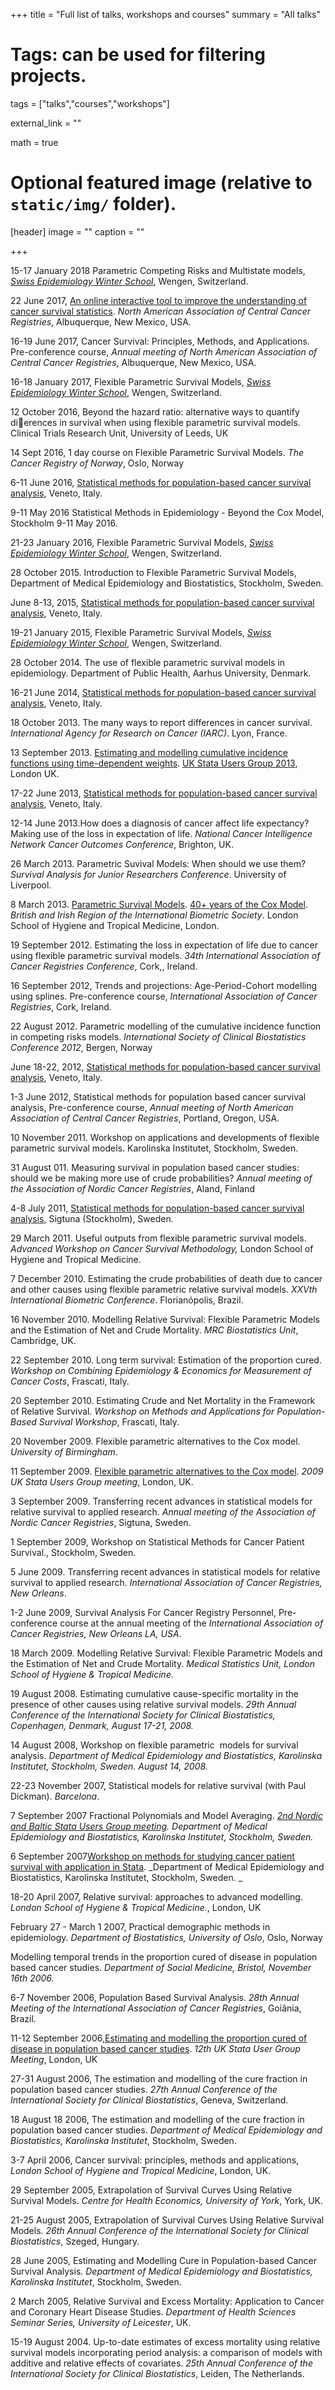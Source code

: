 +++
title = "Full list of talks, workshops and courses"
summary = "All talks"

# Tags: can be used for filtering projects.
tags = ["talks","courses","workshops"]

external_link = "" 

math = true

# Optional featured image (relative to `static/img/` folder). 
[header]
image = ""
caption = ""

+++

15-17 January 2018 Parametric Competing Risks and Multistate models, [_Swiss Epidemiology Winter School_](https://www.epi-winterschool.org), Wengen, Switzerland.

22 June 2017, [An online interactive tool to improve the understanding of cancer survival statistics](pdf/NAACCR_Junel2017.pdf). _North American Association of Central Cancer Registries_, Albuquerque, New Mexico, USA.

16-19 June 2017, Cancer Survival: Principles, Methods, and Applications. Pre-conference course, _Annual meeting of North American Association of Central Cancer Registries_, Albuquerque, New Mexico, USA.

16-18 January 2017, Flexible Parametric Survival Models, [_Swiss Epidemiology Winter School_](https://www.epi-winterschool.org), Wengen, Switzerland.

12 October 2016, Beyond the hazard ratio: alternative ways to quantify dierences in survival when using flexible parametric survival models. Clinical Trials Research Unit, University of Leeds, UK

14 Sept 2016, 1 day course on Flexible Parametric Survival Models. _The Cancer Registry of Norway_, Oslo, Norway

6-11 June 2016, [Statistical methods for population-based cancer survival analysis](http://cansurv.net/), Veneto, Italy.

9-11 May 2016 Statistical Methods in Epidemiology - Beyond the Cox Model, Stockholm 9-11 May 2016.

21-23 January 2016, Flexible Parametric Survival Models, [_Swiss Epidemiology Winter School_](https://www.epi-winterschool.org), Wengen, Switzerland.

28 October 2015. Introduction to Flexible Parametric Survival Models, Department of Medical Epidemiology and Biostatistics, Stockholm, Sweden.

June 8-13, 2015, [Statistical methods for population-based cancer survival analysis](http://cansurv.net/), Veneto, Italy.

19-21 January 2015, Flexible Parametric Survival Models, [_Swiss Epidemiology Winter School_](https://www.epi-winterschool.org), Wengen, Switzerland.

28 October 2014. The use of flexible parametric survival models in epidemiology. Department of Public Health, Aarhus University, Denmark.

16-21 June 2014, [Statistical methods for population-based cancer survival analysis](http://cansurv.net/), Veneto, Italy.

18 October 2013. The many ways to report differences in cancer survival. _International Agency for Research on Cancer (IARC)_. Lyon, France. 

13 September 2013. [Estimating and modelling cumulative incidence functions using time-dependent weights](http://www.stata.com/meeting/uk13/abstracts/materials/uk13_lambert.pdf). [UK Stata Users Group 2013](http://www.stata.com/meeting/uk13/), London UK.

17-22 June 2013, [Statistical methods for population-based cancer survival analysis](http://cansurv.net/), Veneto, Italy.

12-14 June 2013.How does a diagnosis of cancer affect life expectancy? Making use of the loss in expectation of life. _National Cancer Intelligence Network Cancer Outcomes Conference_, Brighton, UK.

26 March 2013. Parametric Suvival Models: When should we use them? _Survival Analysis for Junior Researchers Conference_. University of Liverpool.

8 March 2013. [Parametric Survival Models](pdf/Cox_40_Paul_Lambert.pdf). [40+ years of the Cox Model](http://bir.biometricsociety.org/events/coxmeeting). _British and Irish Region of the International Biometric Society_. London School of Hygiene and Tropical Medicine, London.

19 September 2012. Estimating the loss in expectation of life due to cancer using flexible parametric survival models. _34th International Association of Cancer Registries Conference_, Cork,, Ireland.

16 September 2012, Trends and projections: Age-Period-Cohort modelling using splines. Pre-conference course, _International Association of Cancer Registries_, Cork, Ireland.

22 August 2012. Parametric modelling of the cumulative incidence function in competing risks models. _International Society of Clinical Biostatistics Conference 2012_, Bergen, Norway

June 18-22, 2012, [Statistical methods for population-based cancer survival analysis](http://cansurv.net/), Veneto, Italy.

1-3 June 2012, Statistical methods for population based cancer survival analysis, Pre-conference course, _Annual meeting of North American Association of Central Cancer Registries_, Portland, Oregon, USA.

10 November 2011. Workshop on applications and developments of flexible parametric survival models. Karolinska Institutet, Stockholm, Sweden.

31 August 011. Measuring survival in population based cancer studies: should we be making more use of crude probabilities? _Annual meeting of the Association of Nordic Cancer Registries_, Aland, Finland

4-8 July 2011, [Statistical methods for population-based cancer survival analysis](http://cansurv.net/), Sigtuna (Stockholm), Sweden.

29 March 2011. Useful outputs from flexible parametric survival models. _Advanced Workshop on Cancer Survival Methodology,_ London School of Hygiene and Tropical Medicine.

7 December 2010. Estimating the crude probabilities of death due to cancer and other causes using flexible parametric relative survival models. _XXVth International Biometric Conference_. Florianópolis, Brazil.

16 November 2010\. Modelling Relative Survival: Flexible Parametric Models and the Estimation of Net and Crude Mortality. _MRC Biostatistics Unit_, Cambridge, UK.

22 September 2010. Long term survival: Estimation of the proportion cured. _Workshop on Combining Epidemiology & Economics for Measurement of Cancer Costs_, Frascati, Italy.

20 September 2010. Estimating Crude and Net Mortality in the Framework of Relative Survival. _Workshop on Methods and Applications for Population-Based Survival Workshop_, Frascati, Italy.  

20 November 2009. Flexible parametric alternatives to the Cox model. _University of Birmingham_.

11 September 2009. [Flexible parametric alternatives to the Cox model](http://www.stata.com/meeting/uk09/uk09_lambert_royston.pdf). _2009 UK Stata Users Group meeting_, London, UK.

3 September 2009. Transferring recent advances in statistical models for relative survival to applied research. _Annual meeting of the Association of Nordic Cancer Registries_, Sigtuna, Sweden.

1 September 2009, Workshop on Statistical Methods for Cancer Patient Survival., Stockholm, Sweden.

5 June 2009. Transferring recent advances in statistical models for relative survival to applied research. _International Association of Cancer Registries, New Orleans_.

1-2 June 2009, Survival Analysis For Cancer Registry Personnel, Pre-conference course at the annual meeting of the _International Association of Cancer Registries, New Orleans LA, USA_.

18 March 2009. Modelling Relative Survival: Flexible Parametric Models and the Estimation of Net and Crude Mortality. _Medical Statistics Unit, London School of Hygiene & Tropical Medicine._

19 August 2008. Estimating cumulative cause-specific mortality in the presence of other causes using relative survival models. _29th Annual Conference of the International Society for Clinical Biostatistics, Copenhagen, Denmark, August 17-21, 2008._

14 August 2008, Workshop on flexible parametric  models for survival analysis. _Department of Medical Epidemiology and Biostatistics, Karolinska Institutet, Stockholm, Sweden. August 14, 2008._

22-23 November 2007, Statistical models for relative survival (with Paul Dickman). _Barcelona_. 

7 September 2007 Fractional Polynomials and Model Averaging. _[2nd Nordic and Baltic Stata Users Group meeting](http://www.stata.com/meeting/2sweden/)._ _Department of Medical Epidemiology and Biostatistics, Karolinska Institutet, Stockholm, Sweden._

6 September 2007[Workshop on methods for studying cancer patient survival with application in Stata](http://www.pauldickman.com/workshop/). _Department of Medical Epidemiology and Biostatistics, Karolinska Institutet, Stockholm, Sweden. _

18-20 April 2007, Relative survival: approaches to advanced modelling. _London School of Hygiene & Tropical Medicine._, London, UK

February 27 - March 1 2007, Practical demographic methods in epidemiology. _Department of Biostatistics, University of Oslo_, Oslo, Norway

Modelling temporal trends in the proportion cured of disease in population based cancer studies. _Department of Social Medicine, Bristol, November 16th 2006._

6-7 November 2006, Population Based Survival Analysis. _28th Annual Meeting of the International Association of Cancer Registries_, Goiânia, Brazil. 

11-12 September 2006,[Estimating and modelling the proportion cured of disease in population based cancer studies](http://www.stata.com/meeting/12uk/Stata2006PL.pdf). _12th UK_ _Stata User Group Meeting_, London, UK

27-31 August 2006, The estimation and modelling of the cure fraction in population based cancer studies. _27th Annual Conference of the International Society for Clinical Biostatistics_, Geneva, Switzerland.

18 August 18 2006, The estimation and modelling of the cure fraction in population based cancer studies. _Department of Medical Epidemiology and Biostatistics, Karolinska Institutet_, Stockholm, Sweden.

3-7 April 2006, Cancer survival: principles, methods and applications, _London School of Hygiene and Tropical Medicine_, London, UK.

29 September 2005, Extrapolation of Survival Curves Using Relative Survival Models. _Centre for Health Economics, University of York_, York, UK.

21-25 August 2005, Extrapolation of Survival Curves Using Relative Survival Models. _26th Annual Conference of the International Society for Clinical Biostatistics_, Szeged, Hungary.

28 June 2005, Estimating and Modelling Cure in Population-based Cancer Survival Analysis. _Department of Medical Epidemiology and Biostatistics, Karolinska Institutet_, Stockholm, Sweden.

2 March 2005, Relative Survival and Excess Mortality: Application to Cancer and Coronary Heart Disease Studies. _Department of Health Sciences Seminar Series, University of Leicester_, UK.

15-19 August 2004. Up-to-date estimates of excess mortality using relative survival models incorporating period analysis: a comparison of models with additive and relative effects of covariates. _25th Annual Conference of the International Society for Clinical Biostatistics_, Leiden, The Netherlands.
